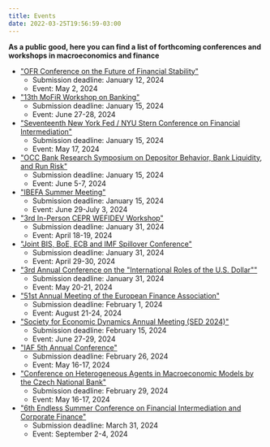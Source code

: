 ```yaml
---
title: Events
date: 2022-03-25T19:56:59-03:00
---
```


**As a public good, here you can find a list of forthcoming conferences and workshops in macroeconomics and finance** 

- ["OFR Conference on the Future of Financial Stability"](https://www.financialresearch.gov/conferences/2023/12/15/rising-scholars-call-for-papers/)
    - Submission deadline: January 12, 2024
    - Event: May 2, 2024
- ["13th MoFiR Workshop on Banking"](https://sites.google.com/view/mofirseminars/home)
    - Submission deadline: January 15, 2024
    - Event: June 27-28, 2024
- ["Seventeenth New York Fed / NYU Stern Conference on Financial Intermediation"](https://pages.stern.nyu.edu/~pschnabl/public_html/CallForPapersNYFedNYU_2024.pdf)
    - Submission deadline: January 15, 2024
    - Event: May 17, 2024
- ["OCC Bank Research Symposium on Depositor Behavior, Bank Liquidity, and Run Risk"](https://www.occ.treas.gov/news-issuances/news-releases/2023/nr-occ-2023-131a.pdf)
    - Submission deadline: January 15, 2024
    - Event: June 5-7, 2024
- ["IBEFA Summer Meeting"](https://www.ibefa.org/call4paperswea.htm)
    - Submission deadline: January 15, 2024
    - Event: June 29-July 3, 2024    
- ["3rd In-Person CEPR WEFIDEV Workshop"](https://www.wefidev.com)
    - Submission deadline: January 31, 2024
    - Event: April 18-19, 2024   
- ["Joint BIS, BoE, ECB and IMF Spillover Conference"](https://www.bis.org/events/240429_cfp_bis_boe_ecb_imf_conference.pdf)
    - Submission deadline: January 31, 2024
    - Event: April 29-30, 2024
- ["3rd Annual Conference on the "International Roles of the U.S. Dollar""](https://www.cvent.com/c/abstracts/60b273ee-b6b4-44aa-bf65-8b2eefdb245e)
    - Submission deadline: January 31, 2024
    - Event: May 20-21, 2024    
- ["51st Annual Meeting of the European Finance Association"](https://efa2024.efa-meetings.org)
    - Submission deadline: February 1, 2024
    - Event: August 21-24, 2024
- ["Society for Economic Dynamics Annual Meeting (SED 2024)"](https://www.economicdynamics.org/sedam_2024/)
    - Submission deadline: February 15, 2024
    - Event: June 27-29, 2024
- ["IAF 5th Annual Conference"](https://iafireland.ie/5th-iaf-conference/)
    - Submission deadline: February 26, 2024
    - Event: May 16-17, 2024
- ["Conference on Heterogeneous Agents in Macroeconomic Models by the Czech National Bank"](https://www.cnb.cz/en/economic-research/conferences-seminars-and-workshops/heterogeneous-agents-in-macroeconomic-models/index.html)
    - Submission deadline: February 29, 2024
    - Event: May 16-17, 2024    
- ["6th Endless Summer Conference on Financial Intermediation and Corporate Finance"](https://cepr.org/events/6th-endless-summer-conference-financial-intermediation-and-corporate-finance)
    - Submission deadline: March 31, 2024
    - Event: September 2-4, 2024